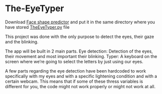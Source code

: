 # The-EyeTyper
Download [Face shape predictor](https://github.com/tzutalin/dlib-android/blob/master/data/shape_predictor_68_face_landmarks.dat) and put it in the same directory where you have stored [TheEyeTyper.py](https://github.com/abhi-1103/The-EyeTyper/blob/main/TheEyeTyper.py) file
 
This project was done with the only purpose to detect the eyes, their gaze and the blinking.

The app will be built in 2 main parts.
  Eye detection: Detection of the eyes, their movement and most important their blinking.
  Typer: A keyboard on the screen where we’re going to select the letters by just using our eyes.

A few parts regarding the eye detection have been hardcoded to work specifically with my eyes and with a specific lightening condition and with a certain webcam.
This means that if some of these thress variables is different for you, the code might not work properly or might not work at all.

